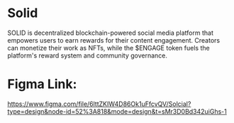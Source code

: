 # Solid
SOLID is decentralized blockchain-powered social media platform that empowers users to earn rewards for their content engagement. Creators can monetize their work as NFTs, while the $ENGAGE token fuels the platform's reward system and community governance.

# Figma Link:
https://www.figma.com/file/6lttZKIW4D86Ok1uFfcvQV/Solcial?type=design&node-id=52%3A818&mode=design&t=sMr3D0Bd342uiGhs-1
